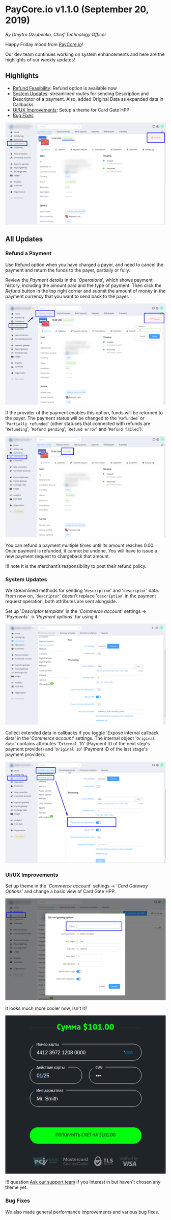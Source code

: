 # **PayCore.io v1.1.0 (September 20, 2019)**

*By Dmytro Dziubenko, Chief Technology Officer*

Happy Friday mood from [PayCore.io](http://paycore.io/)!

Our dev team continues working on system enhancements and here are the highlights of our weekly updates!

## Highlights

* [Refund Feasibility](#refund-a-payment): Refund option is available now
* [System Updates](#system-updates): streamlined routes for sending Description and Descriptor of a payment. Also, added Original Data as expanded data in Callbacks
* [UI/UX Improvements](#ui-improvements): Setup a theme for Card Gate HPP
* [Bug Fixes](#bug-fixes)

![](images/v1.1.0/refund.png)

## All Updates

### Refund a Payment

Use Refund option when you have charged a payer, and need to cancel the payment and return the funds to the payer, partially or fully.

Review the *Payment details* in the '*Operations*', which shows payment history, including the amount paid and the type of payment. Then click the *Refund* button in the top right corner and submit the amount of money in the payment currency that you want to send back to the payer.

![](images/v1.1.0/partial-refund.png)

If the provider of the payment enables this option, funds will be returned to the payer. The payment status will be changed to the '`Refunded`' or '`Partially refunded`' (other statuses that connected with refunds are '`Refunding`', '`Refund pending`', '`Refund error`' and '`Refund failed`').

![](images/v1.1.0/refunded.png)

You can refund a payment multiple times until its amount reaches 0.00.
Once payment is refunded, it cannot be undone. You will have to issue a new payment request to chargeback that amount.

!!! note
    It is the merchant’s responsibility to post their refund policy.

### System Updates

We streamlined methods for sending '`description`' and '`descriptor`' data. From now on, '`descriptor`' doesn't replace '`description`' in the payment request operation, both attributes are sent alongside.

Set up '*Descriptor template*' in the '*Commerce account*' settings &rarr; '*Payments*' &rarr; '*Payment options*' for using it.

![](images/v1.1.0/descriptor.png)

Collect extended data in callbacks if you toggle 'Expose internal callback data' in the '*Commerce account*' settings. The internal object '`Original data`' contains attributes '`External ID`' (Payment ID of the next step's payment provider) and '`Original ID`' (Payment ID of the last stage's payment provider).

![](images/v1.1.0/expose.png)

### UI/UX Improvements

Set up theme in the '*Commerce account*' settings &rarr; '*Card Gateway
Options*' and change a basic view of Card Gate HPP.

![](images/v1.1.0/theme.png)

It looks much more cooler now, isn't it?

![](images/v1.1.0/cardgate-HPP.png)

!!! question
    [Ask our support team](https://support.paycore.io/) if you interest in but haven't chosen any theme yet.

<!--
### New Integration

This release includes new integration with:

| Provider | Name  | New features | How to connect |
|:-:|:-:|:-:|:-:|
|<a href ="https://mercuryo.io" target="_blank" rel="noopener"> <img src="https://static.openfintech.io/payment_providers/mercuryo/logo.svg?w=70" width="70px"> </a>  | Mercuryo | Payment gateway | [Step-by-Step](/connectors/mercuryo/) |
-->

### Bug Fixes

We also made general performance improvements and various bug fixes.
